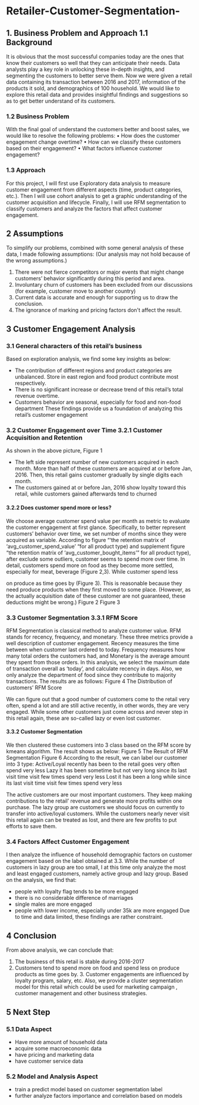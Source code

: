 # Retailer-Customer-Segmentation-
## 1. Business Problem and Approach 1.1 Background
It is obvious that the most successful companies today are the ones that know their customers so well that they can anticipate their needs. Data analysts play a key role in unlocking these in-depth insights, and segmenting the customers to better serve them. Now we were given a retail data containing its transaction between 2016 and 2017, information of the products it sold, and demographics of 100 household. We would like to explore this retail data and provides insightful findings and suggestions so as to get better understand of its customers.
### 1.2 Business Problem
With the final goal of understand the customers better and boost sales, we would like to resolve the following problems:
• How does the customer engagement change overtime?
• How can we classify these customers based on their engagement?
• What factors influence customer engagement?
### 1.3 Approach
For this project, I will first use Exploratory data analysis to measure customer engagement from different aspects (time, product categories, etc.). Then I will use cohort analysis to get a graphic understanding of the customer acquisition and lifecycle. Finally, I will use RFM segmentation to classify customers and analyze the factors that affect customer engagement.
## 2 Assumptions
To simplify our problems, combined with some general analysis of these data, I made following assumptions: (Our analysis may not hold because of the wrong assumptions.)

1. There were not fierce competitors or major events that might change customers’ behavior significantly during this period and area.
2. Involuntary churn of customers has been excluded from our discussions (for example, customer move to another country)
3. Current data is accurate and enough for supporting us to draw the conclusion.
4. The ignorance of marking and pricing factors don't affect the result.
 
## 3 Customer Engagement Analysis 
### 3.1 General characters of this retail’s business
 Based on exploration analysis, we find some key insights as below:
* The contribution of different regions and product categories are unbalanced. Store in east region and food product contribute most respectively.
* There is no significant increase or decrease trend of this retail’s total revenue overtime.
* Customers behavior are seasonal, especially for food and non-food department
  These findings provide us a foundation of analyzing this retail’s customer engagement
### 3.2 Customer Engagement over Time 3.2.1 Customer Acquisition and Retention
 As shown in the above picture,
Figure 1
 * The left side represent number of new customers acquired in each month. More than half of these customers are acquired at or before Jan, 2016. Then, this retail gains customer gradually by single digits each month.
* The customers gained at or before Jan, 2016 show loyalty toward this retail, while customers gained afterwards tend to churned
####  3.2.2 Does customer spend more or less?
We choose average customer spend value per month as metric to evaluate the customer engagement at first glance. Specifically, to better represent customers’ behavior over time, we set number of months since they were acquired as variable. According to figure “‘the retention matrix of ‘avg_customer_spend_value’ “for all product type) and supplement figure “the retention matrix of ‘avg_customer_bought_items’” for all product type), after exclude some outliers, customer seems to spend more over time. In detail, customers spend more on food as they become more settled, especially for meat, beverage (Figure 2,3). While customer spend less

 on produce as time goes by (Figure 3). This is reasonable because they need produce products when they first moved to some place. (However, as the actually acquisition date of these customer are not guaranteed, these deductions might be wrong.)
  Figure 2 Figure 3
### 3.3 Customer Segmentation 3.3.1 RFM Score
RFM Segmentation is classical method to analyze customer value. RFM stands for recency, frequency, and monetary. These three metrics provide a well description of customer engagement. Recency measures the time between when customer last ordered to today. Frequency measures how many total orders the customers had, and Monetary is the average amount they spent from those orders.
In this analysis, we select the maximum date of transaction overall as ‘today’, and calculate recency in days. Also, we only analyze the department of food since they contribute to majority transactions.
The results are as follows:
 Figure 4 The Distribution of customers’ RFM Score

 We can figure out that a good number of customers come to the retail very often, spend a lot and are still active recently, in other words, they are very engaged. While some other customers just come across and never step in this retail again, these are so-called lazy or even lost customer.
#### 3.3.2 Customer Segmentation
We then clustered these customers into 3 class based on the RFM score by kmeans algorithm. The result shows as below:
Figure 5 The Result of RFM Segmentation
   Figure 6
 According to the result, we can label our customer into 3 type:
   Active/Loyal
recently has been to the retail
goes very often spend very less
Lazy
it has been sometime but not very long since its last visit time visit few times
spend very less
Lost
it has been a long while since its last visit time
visit few times
spend very less
      
The active customers are our most important customers. They keep making contributions to the retail’ revenue and generate more profits within one purchase. The lazy group are customers we should focus on currently to transfer into active/loyal customers. While the customers nearly never visit this retail again can be treated as lost, and there are few profits to put efforts to save them.
### 3.4 Factors Affect Customer Engagement
I then analyze the influence of household demographic factors on customer engagement based on the label obtained at 3.3. While the number of customers in lazy group are too small, I at this time only analyze the most and least engaged customers, namely active group and lazy group.
Based on the analysis, we find that:
* people with loyalty flag tends to be more engaged
* there is no considerable difference of marriages
* single males are more engaged
* people with lower income, especially under 35k are more engaged
Due to time and data limited, these findings are rather constraint.
## 4 Conclusion
From above analysis, we can conclude that:
1. The business of this retail is stable during 2016-2017
2. Customers tend to spend more on food and spend less on produce products as time goes by. 3. Customer engagements are influenced by loyalty program, salary, etc.
Also, we provide a cluster segmentation model for this retail which could be used for marketing campaign , customer management and other business strategies.
## 5 Next Step 
### 5.1 Data Aspect
* Have more amount of household data
* acquire some macroeconomic data
* have pricing and marketing data
* have customer service data
### 5.2 Model and Analysis Aspect
* train a predict model based on customer segmentation label
* further analyze factors importance and correlation based on models
